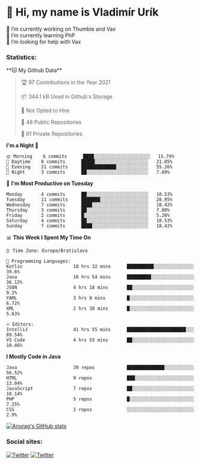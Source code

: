 <h1> 👋 Hi, my name is Vladimír Urík</h1>
<p>
 🔭 I’m currently working on Thumbie and Vax<br>
 🌱 I’m currently learning PhP<br>
 🤔 I’m looking for help with Vax<br>
</p>
<h3>Statistics:</h3>
<!--START_SECTION:waka-->
**🐱 My Github Data** 

> 🏆 97 Contributions in the Year 2021
 > 
> 📦 344.1 kB Used in Github's Storage 
 > 
> 🚫 Not Opted to Hire
 > 
> 📜 48 Public Repositories 
 > 
> 🔑 61 Private Repositories  
 > 
**I'm a Night 🦉** 

```text
🌞 Morning    6 commits      ████░░░░░░░░░░░░░░░░░░░░░   15.79% 
🌆 Daytime    8 commits      █████░░░░░░░░░░░░░░░░░░░░   21.05% 
🌃 Evening    21 commits     █████████████░░░░░░░░░░░░   55.26% 
🌙 Night      3 commits      ██░░░░░░░░░░░░░░░░░░░░░░░   7.89%

```
📅 **I'm Most Productive on Tuesday** 

```text
Monday       4 commits      ██░░░░░░░░░░░░░░░░░░░░░░░   10.53% 
Tuesday      11 commits     ███████░░░░░░░░░░░░░░░░░░   28.95% 
Wednesday    7 commits      ████░░░░░░░░░░░░░░░░░░░░░   18.42% 
Thursday     3 commits      ██░░░░░░░░░░░░░░░░░░░░░░░   7.89% 
Friday       2 commits      █░░░░░░░░░░░░░░░░░░░░░░░░   5.26% 
Saturday     4 commits      ██░░░░░░░░░░░░░░░░░░░░░░░   10.53% 
Sunday       7 commits      ████░░░░░░░░░░░░░░░░░░░░░   18.42%

```


📊 **This Week I Spent My Time On** 

```text
⌚︎ Time Zone: Europe/Bratislava

💬 Programming Languages: 
Kotlin                   18 hrs 32 mins      ██████████░░░░░░░░░░░░░░░   39.6% 
Java                     16 hrs 54 mins      █████████░░░░░░░░░░░░░░░░   36.12% 
JSON                     4 hrs 18 mins       ██░░░░░░░░░░░░░░░░░░░░░░░   9.2% 
YAML                     3 hrs 8 mins        █░░░░░░░░░░░░░░░░░░░░░░░░   6.72% 
XML                      2 hrs 38 mins       █░░░░░░░░░░░░░░░░░░░░░░░░   5.63%

🔥 Editors: 
IntelliJ                 41 hrs 55 mins      ██████████████████████░░░   89.54% 
VS Code                  4 hrs 53 mins       ██░░░░░░░░░░░░░░░░░░░░░░░   10.46%

```

**I Mostly Code in Java** 

```text
Java                     39 repos            ██████████████░░░░░░░░░░░   56.52% 
HTML                     9 repos             ███░░░░░░░░░░░░░░░░░░░░░░   13.04% 
JavaScript               7 repos             ██░░░░░░░░░░░░░░░░░░░░░░░   10.14% 
PHP                      5 repos             █░░░░░░░░░░░░░░░░░░░░░░░░   7.25% 
CSS                      2 repos             ░░░░░░░░░░░░░░░░░░░░░░░░░   2.9%

```



<!--END_SECTION:waka-->

[![Anurag's GitHub stats](https://github-readme-stats.vercel.app/api?username=vladimir-urik)](https://github.com/anuraghazra/github-readme-stats)

<h3>Social sites:</h3>
<p><a href="https://twitter.com/GGGEDR" target="_blank"><img alt="Twitter" src="https://img.shields.io/badge/twitter-%231DA1F2.svg?&style=for-the-badge&logo=twitter&logoColor=white" /></a> <a href="https://www.reddit.com/user/GGGEDR" target="_blank"><img alt="Twitter" src="https://img.shields.io/badge/reddit-%23FE6262.svg?&style=for-the-badge&logo=reddit&logoColor=white" /></a>
</p>
